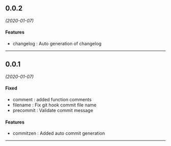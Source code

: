 ## 0.0.2
*(2020-01-07)*

#### Features
* changelog : Auto generation of changelog

---

## 0.0.1
*(2020-01-07)*

#### Fixed
* comment : added function comments
* filename : Fix git hook commit file name
* precommit : Validate commit message

#### Features
* commitzen : Added auto commit generation

---

